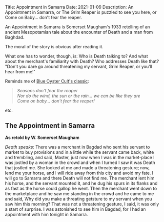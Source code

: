 Title: Appointment in Samarra
Date: 2021-01-09
Description: An Appointment in Samarra, or The Grim Reaper is puzzled to see you here, or Come on Baby... don't fear the reaper. 

An Appointment in Samarra is Somerset Maugham's 1933 retelling of an ancient Mesopotamian tale about the encounter of Death and a man from Baghdad. 

The moral of the story is obvious after reading it. 

What one has to wonder, though, is: Who is Death talking to? And what about the merchant's familiarity with Death? Who addresses Death like that? "Don't you dare go around threatening my servant, Grim Reaper, or you'll hear from me!"

Reminds me of [Blue Oyster Cult's classic](https://youtu.be/oF7mP2LASCo): 
> *Seasons don't fear the reaper*  
> *Nor do the wind, the sun or the rain... we can be like they are*  
> *Come on baby... don't fear the reaper!*  

etc.

## The Appointment in Samarra
__As retold by W. Somerset Maugham__

*Death speaks*: There was a merchant in Bagdad who sent his servant to market to buy provisions and in a little while the servant came back, white and trembling, and said, Master, just now when I was in the market-place I was jostled by a woman in the crowd and when I turned I saw it was Death that jostled me. She looked at me and made a threatening gesture; now, lend me your horse, and I will ride away from this city and avoid my fate. I will go to Samarra and there Death will not find me. The merchant lent him his horse, and the servant mounted it, and he dug his spurs in its flanks and as fast as the horse could gallop he went. Then the merchant went down to the marketplace and he saw me standing in the crowd and he came to me and said, Why did you make a threating getsture to my servant when you saw him this morning? That was not a threatening gesture, I said, it was only a start of surprise. I was astonished to see him in Bagdad, for I had an appointment with him tonight in Samarra.

